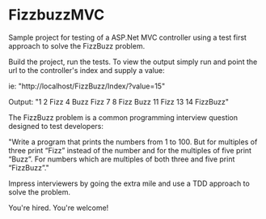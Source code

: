 # FizzbuzzMVC
Sample project for testing of a ASP.Net MVC controller using a test first approach to solve the FizzBuzz problem.

Build the project, run the tests. To view the output simply run and point the url to the controller's index and supply a value:

ie: "http://localhost/FizzBuzz/Index/?value=15"

Output: "1 2 Fizz 4 Buzz Fizz 7 8 Fizz Buzz 11 Fizz 13 14 FizzBuzz"

The FizzBuzz problem is a common programming interview question designed to test developers:

"Write a program that prints the numbers from 1 to 100. 
But for multiples of three print “Fizz” instead of the number and for the multiples of five print “Buzz”. 
For numbers which are multiples of both three and five print “FizzBuzz”."

Impress interviewers by going the extra mile and use a TDD approach to solve the problem. 

You're hired.
You're welcome!

